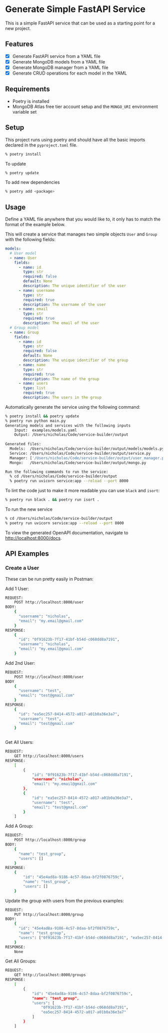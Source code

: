 # Generate Simple FastAPI Service

This is a simple FastAPI service that can be used as a starting point for a new project.

## Features

- [x] Generate FastAPI service from a YAML file
- [x] Generate MongoDB models from a YAML file
- [x] Generate MongoDB manager from a YAML file
- [x] Generate CRUD operations for each model in the YAML

## Requirements

- Poetry is installed
- MongoDB Atlas free tier account setup and the `MONGO_URI` environment variable set

## Setup

This project runs using poetry and should have all the basic imports declared in the `pyproject.toml` file.
```bash
% poetry install
```
To update 
```bash
% poetry update
```
To add new dependencies
```bash
% poetry add <package>
```

## Usage

Define a YAML file anywhere that you would like to, it only has to match the format of the example below.

This will create a service that manages two simple objects `User` and `Group` with the following fields:
```yaml
models:
  # User model
  - name: User
    fields:
      - name: id
        type: str
        required: false
        default: None
        description: The unique identifier of the user
      - name: username
        type: str
        required: true
        description: The username of the user
      - name: email
        type: str
        required: true
        description: The email of the user
  # Group model
  - name: Group
    fields:
      - name: id
        type: str
        required: false
        default: None
        description: The unique identifier of the group
      - name: name
        type: str
        required: true
        description: The name of the group
      - name: users
        type: list
        required: true
        description: The users in the group
```

Automatically generate the service using the following command:
```bash
% poetry install && poetry update
% poetry run python main.py
Generating models and services with the following inputs
    Input:  examples/models.yaml
    Output: /Users/nicholas/Code/service-builder/output
    
Generated files:
  Models:  /Users/nicholas/Code/service-builder/output/models/models.py
  Service: /Users/nicholas/Code/service-builder/output/service.py
  Manager: ['/Users/nicholas/Code/service-builder/output/user_manager.py', '/Users/nicholas/Code/service-builder/output/group_manager.py']
  Mongo:   /Users/nicholas/Code/service-builder/output/mongo.py

Run the following commands to run the service:
  % cd /Users/nicholas/Code/service-builder/output
  % poetry run uvicorn service:app --reload --port 8000
```

To lint the code just to make it more readable you can use `black` and `isort`:
```bash
% poetry run black . && poetry run isort .
```

To run the new service 
```bash
% cd /Users/nicholas/Code/service-builder/output
% poetry run uvicorn service:app --reload --port 8000
```

To view the generated OpenAPI documentation, navigate to [http://localhost:8000/docs](http://localhost:8000/docs).

## API Examples

### Create a User

These can be run pretty easily in Postman:

Add 1 User:
```bash
REQUEST: 
    POST http://localhost:8000/user
BODY: 
    {
      "username": "nicholas",
      "email": "my.email@gmail.com"
    }
RESPONSE:
    {
      "id": "0f91623b-7f17-41bf-b54d-c068dd8a7191",
      "username": "nicholas",
      "email": "my.email@gmail.com"
    }
```

Add 2nd User:
```bash
REQUEST: 
    POST http://localhost:8000/user
BODY
    {
      "username": "test",
      "email": "test@gmail.com"
    }
RESPONSE:
    {
      "id": "ea5ec257-8414-4572-a017-a01b0a36e3a7",
      "username": "test",
      "email": "test@gmail.com"
    }
    
```

Get All Users:
```bash
REQUEST: 
    GET http://localhost:8000/users
RESPONSE:
    [
        {
            "id": "0f91623b-7f17-41bf-b54d-c068dd8a7191",
            "username": "nicholas",
            "email": "my.email@gmail.com"
        },
        {
            "id": "ea5ec257-8414-4572-a017-a01b0a36e3a7",
            "username": "test",
            "email": "test@gmail.com"
        }
    ]
```

Add A Group:
```bash
REQUEST: 
    POST http://localhost:8000/group
BODY:
    {
      "name": "test_group",
      "users": []
    }
RESPONSE:
    {
        "id": "45e4ad8a-9186-4c57-8daa-bf2f0876759c",
        "name": "test_group",
        "users": []
    }
```

Update the group with users from the previous examples:
```bash
REQUEST: 
    PUT http://localhost:8000/group
BODY:
    {
      "id": "45e4ad8a-9186-4c57-8daa-bf2f0876759c",
      "name": "test_group",
      "users": ["0f91623b-7f17-41bf-b54d-c068dd8a7191", "ea5ec257-8414-4572-a017-a01b0a36e3a7"]
    }
RESPONSE:
    None
```

Get All Groups:
```bash
REQUEST: 
    GET http://localhost:8000/groups
RESPONSE:
    [
        {
            "id": "45e4ad8a-9186-4c57-8daa-bf2f0876759c",
            "name": "test_group",
            "users": [
                "0f91623b-7f17-41bf-b54d-c068dd8a7191",
                "ea5ec257-8414-4572-a017-a01b0a36e3a7"
            ]
        }
    ]
```